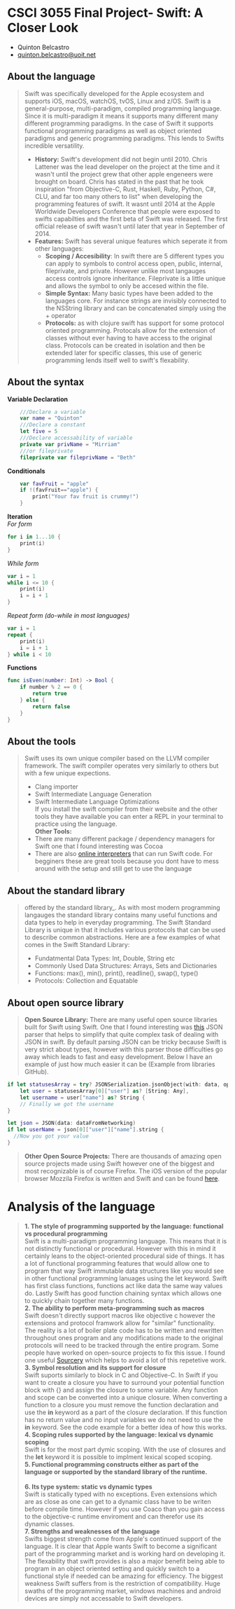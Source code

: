 # CSCI 3055 Final Project- Swift: A Closer Look

- Quinton Belcastro
- quinton.belcastro@uoit.net

## About the language

> Swift was specifically developed for the Apple ecosystem and supports iOS, macOS, watchOS, tvOS, Linux and z/OS. Swift is a general-purpose, multi-paradigm, compiled programming language. Since it is multi-paradigm it means it supports many different many different programming paradigms. In the case of Swift it supports functional programming paradigms as well as object oriented paradigms and generic programming paradigms. This lends to Swifts incredible versatility.
>
> - **History:** Swift's development did not begin until 2010. Chris Lattener was the lead developer on the project at the time and it wasn't until the project grew that other apple engeneers were brought on board. Chris has stated in the past that he took inspiration "from Objective-C, Rust, Haskell, Ruby, Python, C#, CLU, and far too many others to list" when developing the programming features of swift. It wasnt until 2014 at the Apple Worldwide Developers Conference that people were exposed to swifts capabilties and the first beta of Swift was released. The first official release of swift wasn't until later that year in September of 2014.
> - **Features:** Swift has several unique features which seperate it from other languages:
>     - **Scoping / Accesibility**: In swift there are 5 different types you can apply to symbols to control access open, public, internal, fileprivate, and private. However unlike most langauges access controls ignore inheritance. Fileprivate is a little unique and allows the symbol to only be accesed within the file.
>     - **Simple Syntax:** Many basic types have been added to the languages core. For instance strings are invisibly connected to the NSString library and can be concatenated simply using the + operator
>     - **Protocols:** as with clojure swift has support for some protocol oriented programming. Protocals allow for the extension of classes without ever having to have access to the original class. Protocols can be created in isolation and then be extended later for specific classes, this use of generic programming lends itself well to swift's flexability. 

## About the syntax

**Variable Declaration**
```swift
    ///Declare a variable
    var name = "Quinton"
    ///Declare a constant
    let five = 5
    ///Declare accessability of variable
    private var privName = "Mirriam"
    ///or fileprivate
    fileprivate var fileprivName = "Beth"
```
**Conditionals**
```swift
    var favFruit = "apple"
    if !(favFruit=="apple") {
        print("Your fav fruit is crummy!")
    }
```
**Iteration** <br />
*For form*
```swift
for i in 1...10 {
    print(i)
}
```
*While form*
```swift
var i = 1
while i <= 10 {
    print(i)
    i = i + 1
}
```
*Repeat form (do-while in most languages)*
```swift
var i = 1
repeat {
    print(i)
    i = i + 1
} while i < 10
```
**Functions**
```swift
func isEven(number: Int) -> Bool {
    if number % 2 == 0 {
        return true
    } else {
        return false
    }
}
```
## About the tools

> Swift uses its own unique compiler based on the LLVM compiler framework. The swift compiler operates very similarly to others but with a few unique expections.
> - Clang importer
> - Swift Intermediate Language Generation
> - Swift Intermediate Language Optimizations<br />
> If you install the swift compiler from their website and the other tools they have available you can enter a REPL in your terminal to practice using the language.<br />
> **Other Tools:** 
> - There are many different package / dependency managers for Swift one that I found interesting was Cocoa 
> - There are also [online interpreters](http://online.swiftplayground.run/) that can run Swift code. For begginers these are great tools because you dont have to mess around with the setup and still get to use the language <br />

## About the standard library

> offered by the standard library_.
> As with most modern programming langauges the standard library contains many useful functions and data types to help in everyday programming. The Swift Standard Library is unique in that it includes various protocols that can be used to describe common abstractions.  Here are a few examples of what comes in the Swift Standard Library:
> - Fundatmental Data Types: Int, Double, String etc
> - Commonly Used Data Structures: Arrays, Sets and Dictionaries
> - Functions: max(), min(), print(), readline(), swap(), type()
> - Protocols: Collection and Equatable

## About open source library

> **Open Source Library:** There are many useful open source libraries built for Swift using Swift. One that I found interesting was [this](https://github.com/SwiftyJSON/SwiftyJSON) JSON parser that helps to simplify that quite complex task of dealing with JSON in swift. By default parsing JSON can be tricky because Swift is very strict about types, however with this parser those difficulties go away which leads to fast and easy development. Below I have an example of just how much easier it can be (Example from libraries GitHub).<br />
```swift
if let statusesArray = try? JSONSerialization.jsonObject(with: data, options: .allowFragments) as? [[String: Any]],
    let user = statusesArray[0]["user"] as? [String: Any],
    let username = user["name"] as? String {
    // Finally we got the username
}
```
```swift
let json = JSON(data: dataFromNetworking)
if let userName = json[0]["user"]["name"].string {
  //Now you got your value
}
```
> **Other Open Source Projects:** There are thousands of amazing open source projects made using Swift however one of the biggest and most recognizable is of course Firefox. The iOS version of the popular browser Mozzila Firefox is written and Swift and can be found [here](https://github.com/mozilla-mobile/firefox-ios).

# Analysis of the language

> **1. The style of programming supported by the language: functional vs procedural programming** <br />
> Swift is a multi-paradigm programming language. This means that it is not distinctly functional or procedural. However with this in mind it certainly leans to the object-oriented procedural side of things. It has a lot of functional programming features that would allow one to program that way Swift immutable data structures like you would see in other functional programming lanuages using the let keyword. Swift has first class functions, functions act like data the same way values do. Lastly Swift has good function chaining syntax which allows one to quickly chain together many functions. <br />
> **2. The ability to perform meta-programming such as macros** <br />
> Swift doesn't directly support macros like objective c however the extensions and protocol framwork allow for "similar" functionality. The reality is a lot of boiler plate code has to be written and rewritten throughout ones program and any modifications made to the original protocols will need to be tracked through the entire program. Some people have worked on open-source projects to fix this issue. I found one useful [Sourcery](https://github.com/krzysztofzablocki/Sourcery) which helps to avoid a lot of this repetetive work. <br />
> **3. Symbol resolution and its support for closure** <br />
> Swift suports similarly to block in C and Objective-C. In Swift if you want to create a closure you have to surround your potential function block with {} and assign the closure to some variable. Any function and scope can be converted into a unique closure. When converting a function to a closure you must remove the function declaration and use the **in** keyword as a  part of the closure declaration. If this function has no return value and no input variables we do not need to use the **in** keyword. See the code example for a better idea of how this works. <br />
> **4. Scoping rules supported by the language: lexical vs dynamic scoping** <br />
>  Swift is for the most part dymic scoping. With the use of closures and the **let** keyword it is possible to implment lexical scoped scoping. <br />
> **5. Functional programming constructs either as part of the language or supported by the standard library of the runtime.** <br />
>  <br />
> **6. Its type system: static vs dynamic types** <br />
> Swift is statically typed with no exceptions. Even extensions which are as close as one can get to a dynamic class have to be writen before compile time. However if you use Coaco than you gain access to the objective-c runtime enviroment and can therefor use its dynamic classes.<br />
> **7. Strengths and weaknesses of the language** <br />
>  Swifts biggest strength come from Apple's continued support of the language. It is clear that Apple wants Swift to become a significant part of the programming market and is working hard on developing it. The flexability that swift provides is also a major benefit being able to program in an object oriented setting and quickly switch to a functional style if needed can be amazing for efficiency. The biggest weakness Swift suffers from is the restriction of compatibility. Huge swaths of the programming market, windows machines and android devices are simply not accessable to Swift developers. <br />
